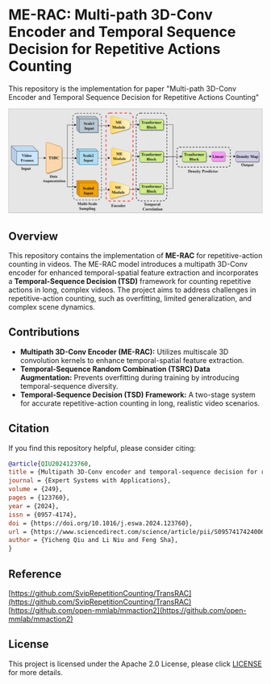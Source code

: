 # ME-RAC: Multi-path 3D-Conv Encoder and Temporal Sequence Decision for Repetitive Actions Counting


This repository is the implementation for paper "Multi-path 3D-Conv Encoder and Temporal Sequence Decision for Repetitive Actions Counting"

![Architecture of ME-RAC](./assets/ME-RAC.jpg)

## Overview
This repository contains the implementation of **ME-RAC** for repetitive-action counting in videos. The ME-RAC model introduces a multipath 3D-Conv encoder for enhanced temporal-spatial feature extraction and incorporates a **Temporal-Sequence Decision (TSD)** framework for counting repetitive actions in long, complex videos. The project aims to address challenges in repetitive-action counting, such as overfitting, limited generalization, and complex scene dynamics.

## Contributions
- **Multipath 3D-Conv Encoder (ME-RAC):** Utilizes multiscale 3D convolution kernels to enhance temporal-spatial feature extraction.
- **Temporal-Sequence Random Combination (TSRC) Data Augmentation:** Prevents overfitting during training by introducing temporal-sequence diversity.
- **Temporal-Sequence Decision (TSD) Framework:** A two-stage system for accurate repetitive-action counting in long, realistic video scenarios.

## Citation
If you find this repository helpful, please consider citing:

```bibtex
@article{QIU2024123760,
title = {Multipath 3D-Conv encoder and temporal-sequence decision for repetitive-action counting},
journal = {Expert Systems with Applications},
volume = {249},
pages = {123760},
year = {2024},
issn = {0957-4174},
doi = {https://doi.org/10.1016/j.eswa.2024.123760},
url = {https://www.sciencedirect.com/science/article/pii/S0957417424006262},
author = {Yicheng Qiu and Li Niu and Feng Sha},
}
```

## Reference
[https://github.com/SvipRepetitionCounting/TransRAC](https://github.com/SvipRepetitionCounting/TransRAC)  
[https://github.com/open-mmlab/mmaction2](https://github.com/open-mmlab/mmaction2)

## License 
This project is licensed under the Apache 2.0 License, please click [LICENSE](LICENSE) for more details.

